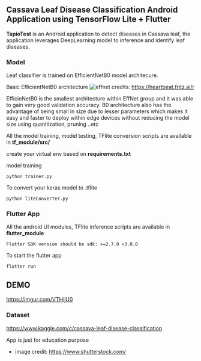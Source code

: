 ## Cassava Leaf Disease Classification Android Application using TensorFlow Lite + Flutter


**TapioTest** is an Android application to detect diseases in Cassava leaf, the application leverages DeepLearning model to inference and identify leaf diseases.

### **Model**
Leaf classifier is trained on EfficientNetB0 model architecure. 

Basic EfficientNetB0 architecture
![effnet](https://1.bp.blogspot.com/-DjZT_TLYZok/XO3BYqpxCJI/AAAAAAAAEKM/BvV53klXaTUuQHCkOXZZGywRMdU9v9T_wCLcBGAs/s1600/image2.png)
credits: https://heartbeat.fritz.ai/r

EfficieNetB0 is the smallest architecture within EffNet group and it was able to gain very good validation accuracy. B0 architecture also has the advantage of being small in size due to lesser parameters which makes it easy and faster to deploy within edge devices without reducing the model size using quanitization, pruning ..etc

All the model training, model testing, TFlite conversion scripts are available in  **tf_module/src/** 

create your virtual env based on **requirements.txt**

model training
```
python trainer.py
```
To convert your keras model to .tflite


```
python liteConverter.py
```


### **Flutter App**

All the android UI modules, TFlite inference scripts are available in **flutter_module**


`Flutter SDK version should be sdk: >=2.7.0 <3.0.0`


To start the flutter app

```
flutter run
```

## DEMO
https://imgur.com/VTHijU0

### Dataset
https://www.kaggle.com/c/cassava-leaf-disease-classification

App is just for education purpose 
* image credit: https://www.shutterstock.com/
